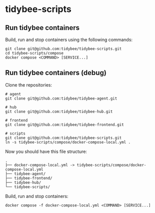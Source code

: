 # tidybee-scripts
## Run tidybee containers
Build, run and stop containers using the following commands:
```
git clone git@github.com:tidybee/tidybee-scripts.git
cd tidybee-scripts/compose
docker compose <COMMAND> [SERVICE...]
```

## Run tidybee containers (debug)
Clone the repositories:
```
# agent
git clone git@github.com:tidybee/tidybee-agent.git

# hub
git clone git@github.com:tidybee/tidybee-hub.git

# frontend
git clone git@github.com:tidybee/tidybee-frontend.git

# scripts
git clone git@github.com:tidybee/tidybee-scripts.git
ln -s tidybee-scripts/compose/docker-compose-local.yml .
```

Now you should have this file structure:
```
.
├── docker-compose-local.yml -> tidybee-scripts/compose/docker-compose-local.yml
├── tidybee-agent/
├── tidybee-frontend/
├── tidybee-hub/
└── tidybee-scripts/
```

Build, run and stop containers:
```
docker compose -f docker-compose-local.yml <COMMAND> [SERVICE...]
```
